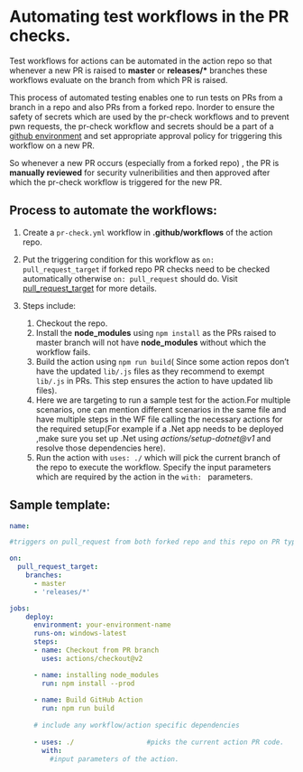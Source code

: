 # Automating test workflows in the PR checks.
Test workflows for actions can be automated in the action repo so that whenever a new PR is raised to __master__ or __releases/*__  branches these workflows evaluate on the branch from which PR is raised. <br>

This process of automated testing enables one to run tests on PRs from a branch in a repo and also  PRs from a forked repo. Inorder to ensure the safety of secrets which are used by the pr-check workflows and to prevent pwn requests, the pr-check workflow and secrets should be a part of a [github environment](https://docs.github.com/en/actions/reference/environments) and set appropriate approval policy for triggering this workflow on a new PR. <br>

So whenever a new PR occurs (especially from a forked repo) , the PR is __manually reviewed__ for security vulneribilities and then approved after which the pr-check workflow is triggered for the new PR.
    
## Process to automate the workflows: 
    
1.  Create a ```pr-check.yml``` workflow in **.github/workflows** of the action repo.

2.  Put the triggering condition for this workflow as ```on: pull_request_target``` if forked repo PR checks need to be checked automatically otherwise ```on: pull_request```  should do. Visit [pull_request_target](https://docs.github.com/en/actions/reference/events-that-trigger-workflows#pull_request_target) for more details.
3. Steps include:
    1. Checkout the repo.
    2. Install the **node_modules** using ```npm install``` as the PRs raised to master branch will not have __node_modules__ without which the workflow fails.
    3. Build the action using ```npm run build```( Since some action repos don’t have the updated ```lib/.js``` files as they recommend to exempt ```lib/.js``` in PRs. This step ensures the action to have updated lib files).
    4. Here we are targeting to run a sample test for the action.For multiple scenarios, one can mention different scenarios in the same file and have multiple steps in the WF file calling the necessary actions for the required setup(For example if a .Net app needs to be deployed ,make sure you set up .Net using *actions/setup-dotnet@v1* and resolve those dependencies here).
    5. Run the action with ```uses: ./``` which will pick the current branch of the repo to execute the workflow. Specify the input parameters which are required by the action in the ```with: ``` parameters.
 

## Sample template: 

```yml
name: 

#triggers on pull_request from both forked repo and this repo on PR type opened/labeled

on:
  pull_request_target:
    branches:
      - master
      - 'releases/*'

jobs:
    deploy:
      environment: your-environment-name
      runs-on: windows-latest
      steps:
      - name: Checkout from PR branch  
        uses: actions/checkout@v2

      - name: installing node_modules
        run: npm install --prod
       
      - name: Build GitHub Action
        run: npm run build
          
      # include any workflow/action specific dependencies
      
      - uses: ./                  #picks the current action PR code.
        with:
          #input parameters of the action.

```

